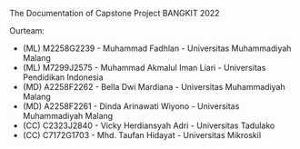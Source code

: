 The Documentation of Capstone Project BANGKIT 2022

Ourteam:
- (ML) M2258G2239 - Muhammad Fadhlan - Universitas Muhammadiyah Malang
- (ML) M7299J2575 - Muhammad Akmalul Iman Liari - Universitas Pendidikan Indonesia
- (MD) A2258F2262 - Bella Dwi Mardiana - Universitas Muhammadiyah Malang
- (MD) A2258F2261 - Dinda Arinawati Wiyono - Universitas Muhammadiyah Malang
- (CC) C2323J2840 - Vicky Herdiansyah Adri - Universitas Tadulako
- (CC) C7172G1703 - Mhd. Taufan Hidayat  - Universitas Mikroskil
